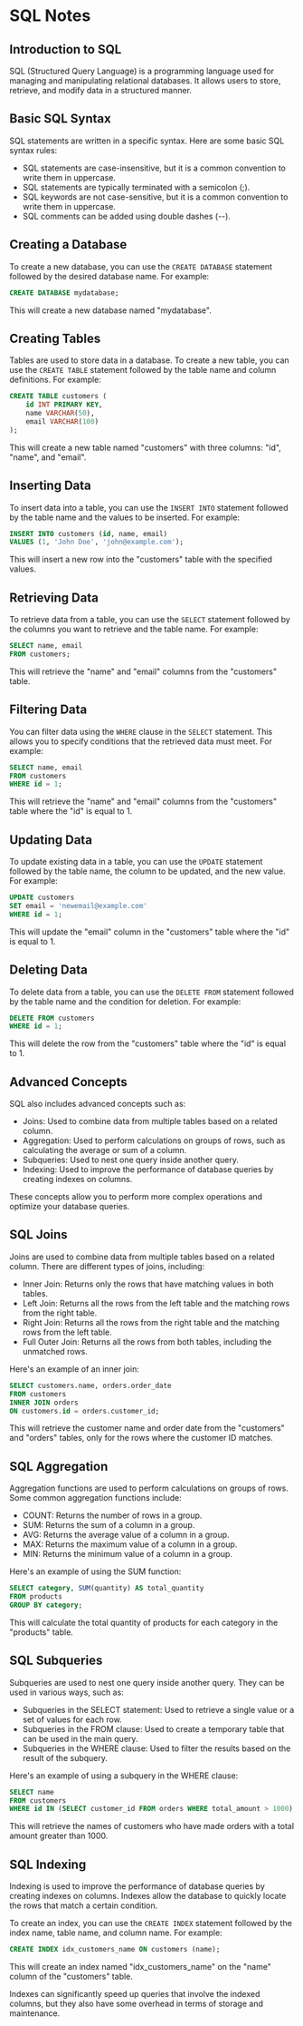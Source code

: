 # SQL Notes

## Introduction to SQL

SQL (Structured Query Language) is a programming language used for managing and manipulating relational databases. It allows users to store, retrieve, and modify data in a structured manner.

## Basic SQL Syntax

SQL statements are written in a specific syntax. Here are some basic SQL syntax rules:

- SQL statements are case-insensitive, but it is a common convention to write them in uppercase.
- SQL statements are typically terminated with a semicolon (;).
- SQL keywords are not case-sensitive, but it is a common convention to write them in uppercase.
- SQL comments can be added using double dashes (--).

## Creating a Database

To create a new database, you can use the `CREATE DATABASE` statement followed by the desired database name. For example:

```sql
CREATE DATABASE mydatabase;
```

This will create a new database named "mydatabase".

## Creating Tables

Tables are used to store data in a database. To create a new table, you can use the `CREATE TABLE` statement followed by the table name and column definitions. For example:

```sql
CREATE TABLE customers (
    id INT PRIMARY KEY,
    name VARCHAR(50),
    email VARCHAR(100)
);
```

This will create a new table named "customers" with three columns: "id", "name", and "email".

## Inserting Data

To insert data into a table, you can use the `INSERT INTO` statement followed by the table name and the values to be inserted. For example:

```sql
INSERT INTO customers (id, name, email)
VALUES (1, 'John Doe', 'john@example.com');
```

This will insert a new row into the "customers" table with the specified values.
## Retrieving Data

To retrieve data from a table, you can use the `SELECT` statement followed by the columns you want to retrieve and the table name. For example:

```sql
SELECT name, email
FROM customers;
```

This will retrieve the "name" and "email" columns from the "customers" table.

## Filtering Data

You can filter data using the `WHERE` clause in the `SELECT` statement. This allows you to specify conditions that the retrieved data must meet. For example:

```sql
SELECT name, email
FROM customers
WHERE id = 1;
```

This will retrieve the "name" and "email" columns from the "customers" table where the "id" is equal to 1.

## Updating Data

To update existing data in a table, you can use the `UPDATE` statement followed by the table name, the column to be updated, and the new value. For example:

```sql
UPDATE customers
SET email = 'newemail@example.com'
WHERE id = 1;
```

This will update the "email" column in the "customers" table where the "id" is equal to 1.

## Deleting Data

To delete data from a table, you can use the `DELETE FROM` statement followed by the table name and the condition for deletion. For example:

```sql
DELETE FROM customers
WHERE id = 1;
```

This will delete the row from the "customers" table where the "id" is equal to 1.

## Advanced Concepts

SQL also includes advanced concepts such as:

- Joins: Used to combine data from multiple tables based on a related column.
- Aggregation: Used to perform calculations on groups of rows, such as calculating the average or sum of a column.
- Subqueries: Used to nest one query inside another query.
- Indexing: Used to improve the performance of database queries by creating indexes on columns.

These concepts allow you to perform more complex operations and optimize your database queries.
## SQL Joins

Joins are used to combine data from multiple tables based on a related column. There are different types of joins, including:

- Inner Join: Returns only the rows that have matching values in both tables.
- Left Join: Returns all the rows from the left table and the matching rows from the right table.
- Right Join: Returns all the rows from the right table and the matching rows from the left table.
- Full Outer Join: Returns all the rows from both tables, including the unmatched rows.

Here's an example of an inner join:

```sql
SELECT customers.name, orders.order_date
FROM customers
INNER JOIN orders
ON customers.id = orders.customer_id;
```

This will retrieve the customer name and order date from the "customers" and "orders" tables, only for the rows where the customer ID matches.

## SQL Aggregation

Aggregation functions are used to perform calculations on groups of rows. Some common aggregation functions include:

- COUNT: Returns the number of rows in a group.
- SUM: Returns the sum of a column in a group.
- AVG: Returns the average value of a column in a group.
- MAX: Returns the maximum value of a column in a group.
- MIN: Returns the minimum value of a column in a group.

Here's an example of using the SUM function:

```sql
SELECT category, SUM(quantity) AS total_quantity
FROM products
GROUP BY category;
```

This will calculate the total quantity of products for each category in the "products" table.

## SQL Subqueries

Subqueries are used to nest one query inside another query. They can be used in various ways, such as:

- Subqueries in the SELECT statement: Used to retrieve a single value or a set of values for each row.
- Subqueries in the FROM clause: Used to create a temporary table that can be used in the main query.
- Subqueries in the WHERE clause: Used to filter the results based on the result of the subquery.

Here's an example of using a subquery in the WHERE clause:

```sql
SELECT name
FROM customers
WHERE id IN (SELECT customer_id FROM orders WHERE total_amount > 1000);
```

This will retrieve the names of customers who have made orders with a total amount greater than 1000.

## SQL Indexing

Indexing is used to improve the performance of database queries by creating indexes on columns. Indexes allow the database to quickly locate the rows that match a certain condition.

To create an index, you can use the `CREATE INDEX` statement followed by the index name, table name, and column name. For example:

```sql
CREATE INDEX idx_customers_name ON customers (name);
```

This will create an index named "idx_customers_name" on the "name" column of the "customers" table.

Indexes can significantly speed up queries that involve the indexed columns, but they also have some overhead in terms of storage and maintenance.
